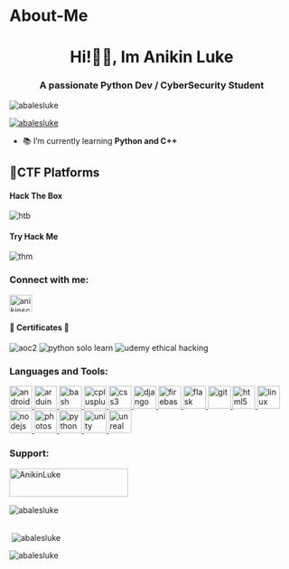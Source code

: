 # About-Me
### <h1 align="center">Hi!🤵👋, Im Anikin Luke</h1>
<h3 align="center">A passionate Python Dev / CyberSecurity Student</h3>

<p align="left"> <img src="https://komarev.com/ghpvc/?username=abalesluke&label=Profile%20views&color=0e75b6&style=flat" alt="abalesluke" /> </p>

<p align="left"> <a href="https://github.com/ryo-ma/github-profile-trophy"><img src="https://github-profile-trophy.vercel.app/?username=abalesluke" alt="abalesluke" /></a> </p>

- 📚 I’m currently learning **Python and C++**
## 🏁CTF Platforms
#### Hack The Box
![htb](http://www.hackthebox.eu/badge/image/407532)
#### Try Hack Me
![thm](https://github.com/abalesluke/abalesluke/blob/main/ninjutsu354.png)

<h3 align="left">Connect with me:</h3>
<p align="left">
<a href="https://fb.com/anikinscorpion" target="blank"><img align="center" src="https://cdn.jsdelivr.net/npm/simple-icons@3.0.1/icons/facebook.svg" alt="anikinscorpion" height="30" width="40" /></a>
</p>

#### 📜 Certificates 📜

![aoc2](https://github.com/abalesluke/abalesluke/blob/main/THM-2XBYVV2MTH.png)
![python solo learn](https://github.com/abalesluke/abalesluke/blob/main/solo%20learn%20cert.jpg)
![udemy ethical hacking](https://github.com/abalesluke/abalesluke/blob/main/Ethical%20hacking%20cert.jpg)

<h3 align="left">Languages and Tools:</h3>
<p align="left"> <a href="https://developer.android.com" target="_blank"> <img src="https://devicons.github.io/devicon/devicon.git/icons/android/android-original-wordmark.svg" alt="android" width="40" height="40"/> </a> <a href="https://www.arduino.cc/" target="_blank"> <img src="https://cdn.worldvectorlogo.com/logos/arduino-1.svg" alt="arduino" width="40" height="40"/> </a> <a href="https://www.gnu.org/software/bash/" target="_blank"> <img src="https://www.vectorlogo.zone/logos/gnu_bash/gnu_bash-icon.svg" alt="bash" width="40" height="40"/> </a> <a href="https://www.w3schools.com/cpp/" target="_blank"> <img src="https://devicons.github.io/devicon/devicon.git/icons/cplusplus/cplusplus-original.svg" alt="cplusplus" width="40" height="40"/> </a> <a href="https://www.w3schools.com/css/" target="_blank"> <img src="https://devicons.github.io/devicon/devicon.git/icons/css3/css3-original-wordmark.svg" alt="css3" width="40" height="40"/> </a> <a href="https://www.djangoproject.com/" target="_blank"> <img src="https://devicons.github.io/devicon/devicon.git/icons/django/django-original.svg" alt="django" width="40" height="40"/> </a> <a href="https://firebase.google.com/" target="_blank"> <img src="https://www.vectorlogo.zone/logos/firebase/firebase-icon.svg" alt="firebase" width="40" height="40"/> </a> <a href="https://flask.palletsprojects.com/" target="_blank"> <img src="https://www.vectorlogo.zone/logos/pocoo_flask/pocoo_flask-icon.svg" alt="flask" width="40" height="40"/> </a> <a href="https://git-scm.com/" target="_blank"> <img src="https://www.vectorlogo.zone/logos/git-scm/git-scm-icon.svg" alt="git" width="40" height="40"/> </a> <a href="https://www.w3.org/html/" target="_blank"> <img src="https://devicons.github.io/devicon/devicon.git/icons/html5/html5-original-wordmark.svg" alt="html5" width="40" height="40"/> </a> <a href="https://www.linux.org/" target="_blank"> <img src="https://devicons.github.io/devicon/devicon.git/icons/linux/linux-original.svg" alt="linux" width="40" height="40"/> </a> <a href="https://nodejs.org" target="_blank"> <img src="https://devicons.github.io/devicon/devicon.git/icons/nodejs/nodejs-original-wordmark.svg" alt="nodejs" width="40" height="40"/> </a> <a href="https://www.photoshop.com/en" target="_blank"> <img src="https://devicons.github.io/devicon/devicon.git/icons/photoshop/photoshop-plain.svg" alt="photoshop" width="40" height="40"/> </a> <a href="https://www.python.org" target="_blank"> <img src="https://devicons.github.io/devicon/devicon.git/icons/python/python-original.svg" alt="python" width="40" height="40"/> </a> <a href="https://unity.com/" target="_blank"> <img src="https://www.vectorlogo.zone/logos/unity3d/unity3d-icon.svg" alt="unity" width="40" height="40"/> </a> <a href="https://unrealengine.com/" target="_blank"> <img src="https://raw.githubusercontent.com/kenangundogan/fontisto/036b7eca71aab1bef8e6a0518f7329f13ed62f6b/icons/svg/brand/unreal-engine.svg" alt="unreal" width="40" height="40"/> </a> </p>

<h3 align="left">Support:</h3>
<p><a href="https://www.buymeacoffee.com/AnikinLuke"> <img align="left" src="https://cdn.buymeacoffee.com/buttons/v2/default-yellow.png" height="50" width="210" alt="AnikinLuke" /></a></p><br><br>
<br>
<p><img align="left" src="https://github-readme-stats.vercel.app/api/top-langs?username=abalesluke&show_icons=true&locale=en&layout=compact" alt="abalesluke" /></p>
<br>
<br>

<p>&nbsp;<img align="center" src="https://github-readme-stats.vercel.app/api?username=abalesluke&show_icons=true&locale=en" alt="abalesluke" /></p>

<p><img align="center" src="https://github-readme-streak-stats.herokuapp.com/?user=abalesluke&" alt="abalesluke" /></p>
